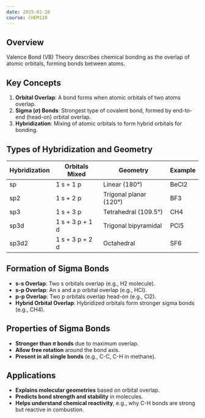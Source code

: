 ```yaml
---
date: 2025-02-28
course: CHEM110
---
```



## Overview
Valence Bond (VB) Theory describes chemical bonding as the overlap of atomic orbitals, forming bonds between atoms.

## Key Concepts
1. **Orbital Overlap**: A bond forms when atomic orbitals of two atoms overlap.
2. **Sigma ($\sigma$) Bonds**: Strongest type of covalent bond, formed by end-to-end (head-on) orbital overlap.
3. **Hybridization**: Mixing of atomic orbitals to form hybrid orbitals for bonding.

## Types of Hybridization and Geometry
| Hybridization | Orbitals Mixed | Geometry | Example |
|--------------|--------------|-----------|---------|
| sp          | 1 s + 1 p    | Linear (180°) | BeCl2  |
| sp2         | 1 s + 2 p    | Trigonal planar (120°) | BF3  |
| sp3         | 1 s + 3 p    | Tetrahedral (109.5°) | CH4  |
| sp3d        | 1 s + 3 p + 1 d | Trigonal bipyramidal | PCl5  |
| sp3d2       | 1 s + 3 p + 2 d | Octahedral | SF6  |

## Formation of Sigma Bonds
- **s-s Overlap**: Two s orbitals overlap (e.g., H2 molecule).
- **s-p Overlap**: An s and a p orbital overlap (e.g., HCl).
- **p-p Overlap**: Two p orbitals overlap head-on (e.g., Cl2).
- **Hybrid Orbital Overlap**: Hybridized orbitals form stronger sigma bonds (e.g., CH4).

## Properties of Sigma Bonds
- **Stronger than $\pi$ bonds** due to maximum overlap.
- **Allow free rotation** around the bond axis.
- **Present in all single bonds** (e.g., C-C, C-H in methane).

## Applications
- **Explains molecular geometries** based on orbital overlap.
- **Predicts bond strength and stability** in molecules.
- **Helps understand chemical reactivity**, e.g., why C-H bonds are strong but reactive in combustion.
